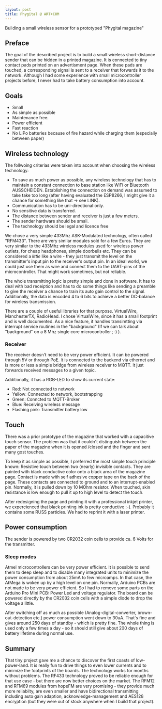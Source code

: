```yaml
---
layout: post
title: Phygital @ ART+COM
---
```

Building a small wireless sensor for a prototyped "Phygital magazine"


## Preface

The goal of the described project is to build a small wireless short-distance sender that can be hidden in a printed magazine. It is connected to tiny contact pads printed on an advertisment page. When these pads are touched, a corresponding signal is sent to a receiver that forwards it to the network.
Although I had some experience with small microcontroller projects before, I never had to take battery consumption into account. 

## Goals
* Small
* As simple as possible
* Maintenance free. 
* Power efficient 
* Fast reaction
* No LiPo batteries because of fire hazard while charging them (especially between paper)

## Wireless technology
The follwoing criterias were taken into account when choosing the wireless technology:

* To save as much power as possible, any wireless technology that has to maintain a constant connection to base station like WiFi or Bluetooth AUSSCHEIDEN. Establishing the connection on demand was assumed to take take too long (after having evaluated the ESP8266, I might give it a chance for something like that -> see LINK).
* Communication has to be uni-directional only.
* No sensitive data is transferred.
* The distance between sender and receiver is just a few meters.
* The sender hardware should be small.
* The technology should be legal and licence free

We chose a very simple 433Mhz ASK-Modulated technology, often called "RFM433". There are very similar modules sold for a few Euros. They are very similar to the 433Mhz wireless modules used for wireless power outlets, for cheap headphones, simple doorbells etc.
They can be considered a _little_ like a wire - they just transmit the level on the transmitter's input pin to the receiver's output pin. In an ideal world, we could just use them as wire and connect them to the UART-pins of the microcontroller. That might work sometimes, but not reliable.

The whole transmitting logic is pretty simple and done in software. It has to deal with bad receiption and has to do some things like sending a preamble to give the receiver a chance to train its auto gain control to the signal. Additionally, the data is encoded 4 to 6 bits to achieve a better DC-balance for wireless transmission.

There are a couple of useful libraries for that purpose. VirtualWire, ManchesterTX, RadioHead. I chose VirtualWire, since it has a small footprint and is well documented. As a nice feature, it handles transimtting via interrupt service routines in the "background" (If we can talk about "background" on a 8 Mhz single core microcontroller ;-) ).

### Receiver

The receiver doesn't need to be very power efficient. It can be powered through 5V or through PoE. It is connected to the backend via ethernet and is more or less a simple bridge from wireless receiver to MQTT. It just forwards received messages to a given topic.

Additionally, it has a RGB-LED to show its current state:
* Red: Not connected to network
* Yellow: Connected to network, bootstrapping
* Green: Conncted to MQTT-Broker
* Blue: Receiving wireless message
* Flashing pink: Transmitter battery low

## Touch
There was a prior prototype of the magazine that worked with a capacitive touch sensor. The problem was that it couldn't distinguish between the paper of the magazine when it is opened /closed and the finger and sent many gost touches. 

To keep it as simple as possible, I preferred the most simple touch principle known: Resistive touch between two (nearly) invisible contacts. They are painted with black conductive color onto a black area of the magazine page. Contact is made with self adhesive copper tape on the back of the page.
These contacts are connected to ground and to an interrupt-enabled pin. Normally, it is pulled down by 10 MOhm resistor. When touched, skin resistance is low enough to pull it up to high level to detect the touch.

After redesigning the page and printing it with a professional inkjet printer, we expercienced that black printing ink is pretty conductive :-(. Probably it contains some RUSS particles.
We had to reprint it with a laser printer.

## Power consumption

The sender is powered by two CR2032 coin cells to provide ca. 6 Volts for the transmitter.

### Sleep modes
Atmel microcontrollers can be very power efficient. It is possible to send them to deep sleep and to disable many integrated units to minimize the power consumption from about 25mA to few microamps. In that case, the AtMega is woken up by a high level on one pin.
Normally, Arduino PCBs are not made to be very power efficient. So I had to remove some parts on the Arduino Pro Mini PCB: Power Led and voltage regulator. The board can be powered directly by the CR2032 coin cells with a simple diode to drop the voltage a little.

After switching off as much as possible (Analog-digital-converter, brown-out-detection etc.) power consumption went down to 30uA. That's fine and gives around 250 days of standby - which is pretty fine. The whole thing is used only a few times a day - so it should still give about 200 days of battery lifetime during normal use.

## Summary
That tiny project gave me a chance to discover the first coasts of low-power-land. It is really fun to drive things to even lower currents and to minimize the footprints of the boards. 
The technology works for months without problems.
The RF433 technology proved to be reliable enough for that use case - but there are now better choices on the market. The RFM12 and RFM69 modules from hopeFM are very promising - they provide much more reliabilty, are even smaller and have bidirectional transmitting including auto gain adaption, acknowledge-management and AES128 encryption (but they were out of stock anywhere when I build that project).